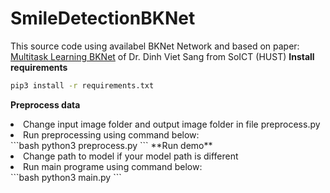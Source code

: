 # SmileDetectionBKNet
This source code using availabel BKNet Network and based on paper: [Multitask Learning BKNet](https://www.researchgate.net/publication/328586470_Effective_Deep_Multi-source_Multi-task_Learning_Frameworks_for_Smile_Detection_Emotion_Recognition_and_Gender_Classification?fbclid=IwAR0Mw11DfcFSOfpqFLp4rcHuVG06TC7KG6C9mrOHXktH_8slFvSCsBMtlMk) of Dr. Dinh Viet Sang from SoICT (HUST)
**Install requirements**
```bash
pip3 install -r requirements.txt
```
**Preprocess data**
<li>Change input image folder and output image folder in file preprocess.py</li>
<li>Run preprocessing using command below:</li>
```bash
python3 preprocess.py
```
**Run demo**
<li>Change path to model if your model path is different</li>
<li>Run main programe using command below:</li>
```bash
python3 main.py
```